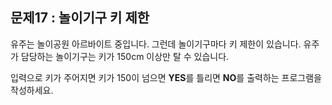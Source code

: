 ## 문제17 : 놀이기구 키 제한

유주는 놀이공원 아르바이트 중입니다. 그런데 놀이기구마다 키 제한이 있습니다.
유주가 담당하는 놀이기구는 키가 150cm 이상만 탈 수 있습니다.

입력으로 키가 주어지면
키가 150이 넘으면 **YES**를 틀리면 **NO**를 출력하는 프로그램을 작성하세요.
